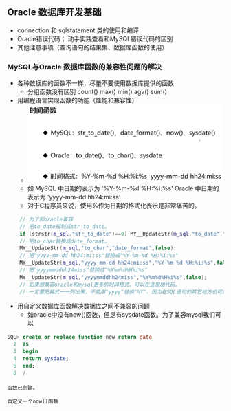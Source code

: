 ## Oracle 数据库开发基础
- connection 和 sqlstatement 类的使用和编译
- Oracle错误代码； 动手实践查看和MySQL错误代码的区别
- 其他注意事项（查询语句的结果集、数据库函数的使用）

### MySQL与Oracle 数据库函数的兼容性问题的解决
- 各种数据库的函数不一样，尽量不要使用数据库提供的函数
    - 分组函数没有区别  count() max() min() agv() sum()
- 用编程语言实现函数的功能（性能和兼容性）
    - ![](images/2023-05-15-19-20-25.png)
    - 如 MySQL 中日期的表示为 '%Y-%m-%d %H:%i:%s'  Oracle 中日期的表示为 'yyyy-mm-dd hh24:mi:ss'
    - 对于C程序员来说，使用%作为日期的格式化表示是非常痛苦的。
``` cpp
    // 为了和oracle兼容
    // 把to_date规制成str_to_date。
    if (strstr(m_sql,"str_to_date")==0) MY__UpdateStr(m_sql,"to_date","str_to_date",false);
    // 把to_char替换成date_format。
    MY__UpdateStr(m_sql,"to_char","date_format",false);
    // 把"yyyy-mm-dd hh24:mi:ss"替换成"%Y-%m-%d %H:%i:%s"
    MY__UpdateStr(m_sql,"yyyy-mm-dd hh24:mi:ss","%Y-%m-%d %H:%i:%s",false);
    // 把"yyyymmddhh24miss"替换成"%Y%m%d%H%i%s"
    MY__UpdateStr(m_sql,"yyyymmddhh24miss","%Y%m%d%H%i%s",false);
    // 如果想兼容oracle和mysql更多的时间格式，可以在这里加代码。
    // 一定要把格式一一列出来，不能用"yyyy"替换"%Y"，因为在SQL语句的其它地方也可能存在"yyyy"。
```
- 用自定义数据库函数解决数据库之间不兼容的问题
    - 如oracle中没有now()函数，但是有sysdate函数。为了兼容mysql我们可以
```sql
SQL> create or replace function now return date
  2  as
  3  begin
  4  return sysdate;
  5  end;
  6  /

函数已创建。
```
    自定义一个now()函数